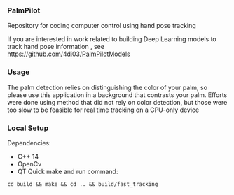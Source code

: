 ### PalmPilot
Repository for coding computer control using hand pose tracking 

If you are interested in work related to building Deep Learning models to track hand pose information , see https://github.com/4di03/PalmPilotModels

### Usage

The palm detection relies on distinguishing the color of your palm, so please use this application in a background that contrasts your palm. Efforts were done using method that did not rely on color detection, but those were too slow to be feasible for real time tracking on a CPU-only device

### Local Setup

Dependencies:
- C++ 14
- OpenCv
- QT
Quick make and run command:

```
cd build && make && cd .. && build/fast_tracking
```